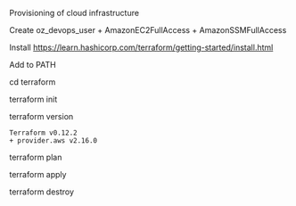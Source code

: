Provisioning of cloud infrastructure


Create oz_devops_user
    + AmazonEC2FullAccess
    + AmazonSSMFullAccess

Install https://learn.hashicorp.com/terraform/getting-started/install.html

Add to PATH

cd terraform

terraform init

terraform version

    Terraform v0.12.2
    + provider.aws v2.16.0

terraform plan

terraform apply

terraform destroy

